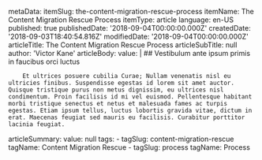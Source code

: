 metaData:
    itemSlug: the-content-migration-rescue-process
    itemName: The Content Migration Rescue Process
    itemType: article
    language: en-US
    published: true
    publishedDate: '2018-09-04T00:00:00.000Z'
    createdDate: '2018-09-03T18:40:54.816Z'
    modifiedDate: '2018-09-04T00:00:00.000Z'
articleTitle: The Content Migration Rescue Process
articleSubTitle: null
author: 'Victor Kane'
articleBody:
    value: |
        ## Vestibulum ante ipsum primis in faucibus orci luctus
        
        Et ultrices posuere cubilia Curae; Nullam venenatis nisl eu ultricies finibus. Suspendisse egestas id lorem sit amet auctor. Quisque tristique purus non metus dignissim, eu ultrices nisl condimentum. Proin facilisis id mi vel euismod. Pellentesque habitant morbi tristique senectus et netus et malesuada fames ac turpis egestas. Etiam ipsum tellus, luctus lobortis gravida vitae, dictum in erat. Maecenas feugiat sed mauris eu facilisis. Curabitur porttitor lacinia feugiat.
articleSummary:
    value: null
tags:
    - tagSlug: content-migration-rescue
      tagName: Content Migration Rescue
    - tagSlug: process
      tagName: Process

